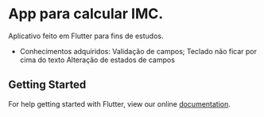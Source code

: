 # App para calcular IMC.

Aplicativo feito em Flutter para fins de estudos.
- Conhecimentos adquiridos:
  Validação de campos;
  Teclado não ficar por cima do texto
  Alteração de estados de campos
  
  


## Getting Started

For help getting started with Flutter, view our online
[documentation](https://flutter.io/).
